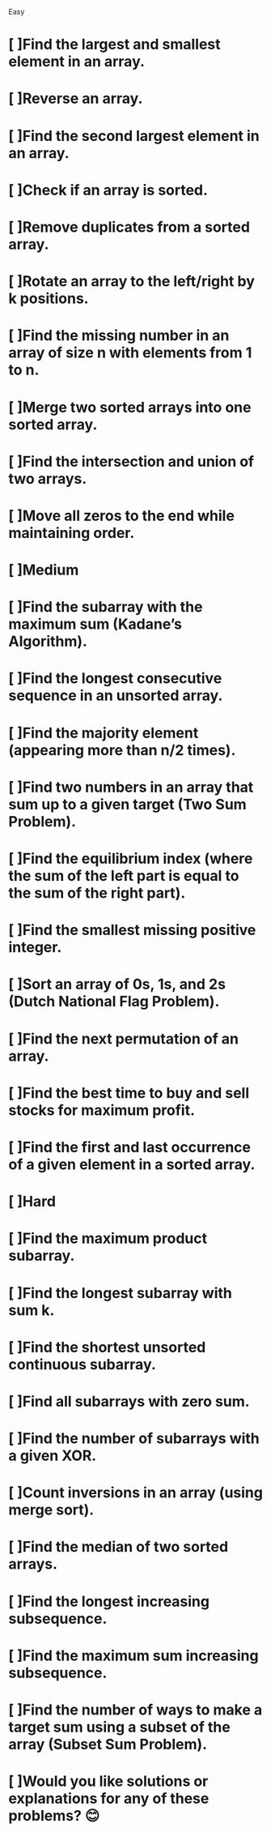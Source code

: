 Easy
# [ ]Find the largest and smallest element in an array.
# [ ]Reverse an array.
# [ ]Find the second largest element in an array.
# [ ]Check if an array is sorted.
# [ ]Remove duplicates from a sorted array.
# [ ]Rotate an array to the left/right by k positions.
# [ ]Find the missing number in an array of size n with elements from 1 to n.
# [ ]Merge two sorted arrays into one sorted array.
# [ ]Find the intersection and union of two arrays.
# [ ]Move all zeros to the end while maintaining order.
# [ ]Medium
# [ ]Find the subarray with the maximum sum (Kadane’s Algorithm).
# [ ]Find the longest consecutive sequence in an unsorted array.
# [ ]Find the majority element (appearing more than n/2 times).
# [ ]Find two numbers in an array that sum up to a given target (Two Sum Problem).
# [ ]Find the equilibrium index (where the sum of the left part is equal to the sum of the right part).
# [ ]Find the smallest missing positive integer.
# [ ]Sort an array of 0s, 1s, and 2s (Dutch National Flag Problem).
# [ ]Find the next permutation of an array.
# [ ]Find the best time to buy and sell stocks for maximum profit.
# [ ]Find the first and last occurrence of a given element in a sorted array.
# [ ]Hard
# [ ]Find the maximum product subarray.
# [ ]Find the longest subarray with sum k.
# [ ]Find the shortest unsorted continuous subarray.
# [ ]Find all subarrays with zero sum.
# [ ]Find the number of subarrays with a given XOR.
# [ ]Count inversions in an array (using merge sort).
# [ ]Find the median of two sorted arrays.
# [ ]Find the longest increasing subsequence.
# [ ]Find the maximum sum increasing subsequence.
# [ ]Find the number of ways to make a target sum using a subset of the array (Subset Sum Problem).
# [ ]Would you like solutions or explanations for any of these problems? 😊
